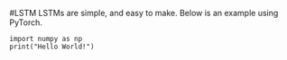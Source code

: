 #LSTM 
LSTMs are simple, and easy to make. Below is an example using PyTorch. 

```
import numpy as np
print("Hello World!")
```
